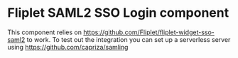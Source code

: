 # Fliplet SAML2 SSO Login component

This component relies on https://github.com/Fliplet/fliplet-widget-sso-saml2 to work. To test out the integration you can set up a serverless server using https://github.com/capriza/samling
